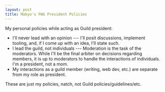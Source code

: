 ```yaml
---
layout: post
title: Makyo's FWG President Policies
---
```


My personal policies while acting as Guild president:

* I'll never lead with an opinion --- I'll posit discussions, implement tooling, and, if I come up with an idea, I'll state such.
* I lead the guild, not individuals --- Moderation is the task of the moderators. While I'll be the final arbiter on decisions regarding members, it is up to moderators to handle the interactions of individuals. I'm a president, not a mom.
* My interactions as a guild member (writing, web dev, etc.) are separate from my role as president.

These are just my policies, natch, not Guild policies/guidelines/etc. 
